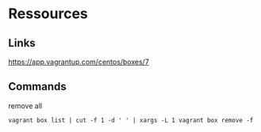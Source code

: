 # Ressources

## Links

https://app.vagrantup.com/centos/boxes/7

## Commands

remove all

	vagrant box list | cut -f 1 -d ' ' | xargs -L 1 vagrant box remove -f